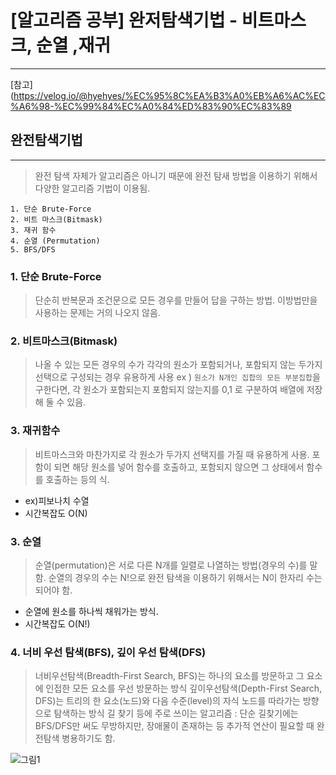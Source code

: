 # [알고리즘 공부] 완저탐색기법 - 비트마스크, 순열 ,재귀

---

[참고](https://velog.io/@hyehyes/%EC%95%8C%EA%B3%A0%EB%A6%AC%EC%A6%98-%EC%99%84%EC%A0%84%ED%83%90%EC%83%89

## 완전탐색기법

---

> 완전 탐색 자체가 알고리즘은 아니기 때문에 완전 탐새 방법을 이용하기 위해서 다양한 알고리즘 기법이 이용됨.

    1. 단순 Brute-Force
    2. 비트 마스크(Bitmask)
    3. 재귀 함수
    4. 순열 (Permutation)
    5. BFS/DFS

### 1. 단순 Brute-Force

> 단순히 반복문과 조건문으로 모든 경우를 만들어 답을 구하는 방법.
> 이방법만을 사용하는 문제는 거의 나오지 않음.

### 2. 비트마스크(Bitmask)

> 나올 수 있는 모든 경우의 수가 각각의 원소가 포함되거나, 포함되지 않는 두가지 선택으로 구성되는 경우 유용하게 사용
> ex ) `원소가 N개인 집합의 모든 부분집합`을 구한다면, 각 원소가 포함되는지 포함되지 않는지를 0,1 로 구분하여 배열에 저장해 둘 수 있음.

### 3. 재귀함수

> 비트마스크와 마찬가지로 각 원소가 두가지 선택지를 가질 때 유용하게 사용.
> 포함이 되면 해당 원소를 넣어 함수를 호출하고, 포함되지 않으면 그 상태에서 함수를 호출하는 등의 식.

- ex)피보나치 수열
- 시간복잡도 O(N)

### 3. 순열

> 순열(permutation)은 서로 다른 N개를 일렬로 나열하는 방법(경우의 수)를 말함.
> 순열의 경우의 수는 N!으로 완전 탐색을 이용하기 위해서는 N이 한자리 수는 되어야 함.

- 순열에 원소를 하나씩 채워가는 방식.
- 시간복잡도 O(N!)

### 4. 너비 우선 탐색(BFS), 깊이 우선 탐색(DFS)

> 너비우선탐색(Breadth-First Search, BFS)는 하나의 요소를 방문하고 그 요소에 인접한 모든 요소를 우선 방문하는 방식
> 깊이우선탐색(Depth-First Search, DFS)는 트리의 한 요소(노드)와 다음 수준(level)의 자식 노드를 따라가는 방향으로 탐색하는 방식
> 길 찾기 등에 주로 쓰이는 알고리즘
> : 단순 길찾기에는 BFS/DFS만 써도 무방하지만,
> 장애물이 존재하는 등 추가적 연산이 필요할 때 완전탐색 병용하기도 함.

![그림1](https://media.vlpt.us/images/hyehyes/post/06969134-f30c-47ca-a1bd-24449b0ed055/997C3C3E5BD01AF41D.gif)
